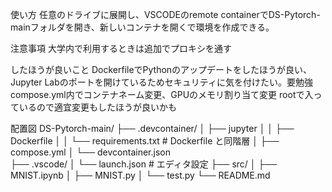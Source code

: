 使い方
任意のドライブに展開し、VSCODEのremote containerでDS-Pytorch-mainフォルダを開き、新しいコンテナを開くで環境を作成できる。

注意事項
大学内で利用するときは追加でプロキシを通す

したほうが良いこと
DockerfileでPythonのアップデートをしたほうが良い、Jupyter Labのポートを開けているためセキュリティに気を付けたい。要勉強
compose.yml内でコンテナネーム変更、GPUのメモリ割り当て変更
rootで入っているので適宜変更もしたほうが良いかも

配置図
DS-Pytorch-main/
├── .devcontainer/
│   ├── jupyter
│   │   ├── Dockerfile
│   │   └── requirements.txt          # Dockerfile と同階層
│   ├── compose.yml
│   └── devcontainer.json      
├── .vscode/
│   └── launch.json             # エディタ設定
├── src/
│   ├── MNIST.ipynb
│   ├── MNIST.py
│   └── test.py
└── README.md
